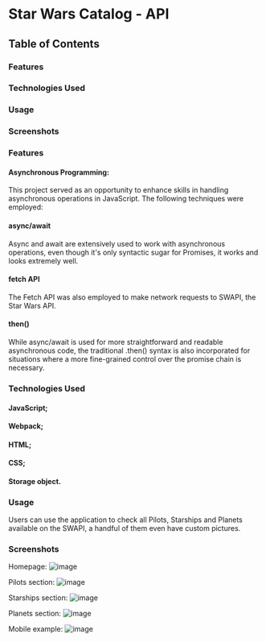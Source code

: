 # Star Wars Catalog - API

## Table of Contents
### Features
### Technologies Used
### Usage
### Screenshots

### Features
#### Asynchronous Programming: 
   This project served as an opportunity to enhance skills in handling asynchronous operations in JavaScript. The following techniques were employed:
   #### async/await
   Async and await are extensively used to work with asynchronous operations, even though it's only syntactic sugar for Promises, it works and looks extremely well.
   
   #### fetch API
   The Fetch API was also employed to make network requests to SWAPI, the Star Wars API. 

   #### then()
   While async/await is used for more straightforward and readable asynchronous code, the traditional .then() syntax is also incorporated for situations where a more fine-grained control over the promise chain is necessary.

### Technologies Used
#### JavaScript;
#### Webpack;
#### HTML;
#### CSS;
#### Storage object.

### Usage
  Users can use the application to check all Pilots, Starships and Planets available on the SWAPI, a handful of them even have custom pictures.

### Screenshots

Homepage:
![image](https://github.com/vitmonjo/swapi/assets/95149403/7c8bcff9-14bb-4062-a328-22fbc72714b9)

Pilots section:
![image](https://github.com/vitmonjo/swapi/assets/95149403/5002191f-5404-4889-ad43-43a6acec18f5)

Starships section:
![image](https://github.com/vitmonjo/swapi/assets/95149403/3a9a8cd2-2fa9-44d8-90b9-05dbeeae2965)

Planets section:
![image](https://github.com/vitmonjo/swapi/assets/95149403/4a48f0d9-882b-4367-afcf-4cb233b730c5)

Mobile example:
![image](https://github.com/vitmonjo/swapi/assets/95149403/f3c3210e-f37a-443e-adb1-449d92441c73)

